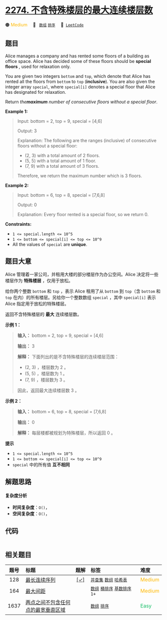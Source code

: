 # [2274. 不含特殊楼层的最大连续楼层数](https://leetcode.com/problems/maximum-consecutive-floors-without-special-floors)

🟠 <font color=#ffb800>Medium</font>&emsp; 🔖&ensp; [`数组`](/leetcode-js/outline/tag/array.md) [`排序`](/leetcode-js/outline/tag/sorting.md)&emsp; 🔗&ensp;[`LeetCode`](https://leetcode.com/problems/maximum-consecutive-floors-without-special-floors)

## 题目

Alice manages a company and has rented some floors of a building as office
space. Alice has decided some of these floors should be **special floors** ,
used for relaxation only.

You are given two integers `bottom` and `top`, which denote that Alice has
rented all the floors from `bottom` to `top` (**inclusive**). You are also
given the integer array `special`, where `special[i]` denotes a special floor
that Alice has designated for relaxation.

Return _the**maximum** number of consecutive floors without a special floor_.



**Example 1:**

> Input: bottom = 2, top = 9, special = [4,6]
> 
> Output: 3
> 
> Explanation: The following are the ranges (inclusive) of consecutive floors without a special floor:
> - (2, 3) with a total amount of 2 floors.
> - (5, 5) with a total amount of 1 floor.
> - (7, 9) with a total amount of 3 floors.
> 
> Therefore, we return the maximum number which is 3 floors.

**Example 2:**

> Input: bottom = 6, top = 8, special = [7,6,8]
> 
> Output: 0
> 
> Explanation: Every floor rented is a special floor, so we return 0.

**Constraints:**

  * `1 <= special.length <= 10^5`
  * `1 <= bottom <= special[i] <= top <= 10^9`
  * All the values of `special` are **unique**.


## 题目大意

Alice 管理着一家公司，并租用大楼的部分楼层作为办公空间。Alice 决定将一些楼层作为 **特殊楼层** ，仅用于放松。

给你两个整数 `bottom` 和 `top` ，表示 Alice 租用了从 `bottom` 到 `top`（含 `bottom` 和 `top`
在内）的所有楼层。另给你一个整数数组 `special` ，其中 `special[i]` 表示  Alice 指定用于放松的特殊楼层。

返回不含特殊楼层的 **最大** 连续楼层数。



**示例 1：**

> 
> 
> 
> 
> 
> **输入：** bottom = 2, top = 9, special = [4,6]
> 
> **输出：** 3
> 
> **解释：** 下面列出的是不含特殊楼层的连续楼层范围：
> - (2, 3) ，楼层数为 2 。
> - (5, 5) ，楼层数为 1 。
> - (7, 9) ，楼层数为 3 。
> 
> 因此，返回最大连续楼层数 3 。
> 
> 

**示例 2：**

> 
> 
> 
> 
> 
> **输入：** bottom = 6, top = 8, special = [7,6,8]
> 
> **输出：** 0
> 
> **解释：** 每层楼都被规划为特殊楼层，所以返回 0 。
> 
> 



**提示**

  * `1 <= special.length <= 10^5`
  * `1 <= bottom <= special[i] <= top <= 10^9`
  * `special` 中的所有值 **互不相同**


## 解题思路

#### 复杂度分析

- **时间复杂度**：`O()`，
- **空间复杂度**：`O()`，

## 代码

```javascript

```

## 相关题目

<!-- prettier-ignore -->
| 题号 | 标题 | 题解 | 标签 | 难度 |
| :------: | :------ | :------: | :------ | :------ |
| 128 | [最长连续序列](https://leetcode.com/problems/longest-consecutive-sequence) | [[✓]](/leetcode-js/problem/0128.md) |  [`并查集`](/leetcode-js/outline/tag/union-find.md) [`数组`](/leetcode-js/outline/tag/array.md) [`哈希表`](/leetcode-js/outline/tag/hash-table.md) | <font color=#ffb800>Medium</font> |
| 164 | [最大间距](https://leetcode.com/problems/maximum-gap) |  |  [`数组`](/leetcode-js/outline/tag/array.md) [`桶排序`](/leetcode-js/outline/tag/bucket-sort.md) [`基数排序`](/leetcode-js/outline/tag/radix-sort.md) `1+` | <font color=#ffb800>Medium</font> |
| 1637 | [两点之间不包含任何点的最宽垂直区域](https://leetcode.com/problems/widest-vertical-area-between-two-points-containing-no-points) |  |  [`数组`](/leetcode-js/outline/tag/array.md) [`排序`](/leetcode-js/outline/tag/sorting.md) | <font color=#15bd66>Easy</font> |

<style>
.blue {
    background-color: #096dd9;
    padding: 0.25rem 0.5rem;
    margin: 0;
    font-size: 0.85em;
    border-radius: 3px;
    color: white;
    font-weight: 500;
}
table th:first-of-type { width: 10%; }
table th:nth-of-type(2) { width: 35%; }
table th:nth-of-type(3) { width: 10%; }
table th:nth-of-type(4) { width: 35%; }
table th:nth-of-type(5) { width: 10%; }
</style>
